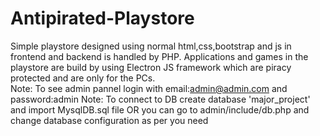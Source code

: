 # Antipirated-Playstore
Simple playstore designed using normal html,css,bootstrap and js in frontend and backend is handled by  PHP. Applications and games in the playstore are  build by using Electron JS framework which are piracy protected and are only for the PCs.   
Note: To see admin pannel login with email:admin@admin.com and password:admin
Note: To connect to DB create database 'major_project' and import MysqlDB.sql file OR you can go to admin/include/db.php and change database configuration as per you need
